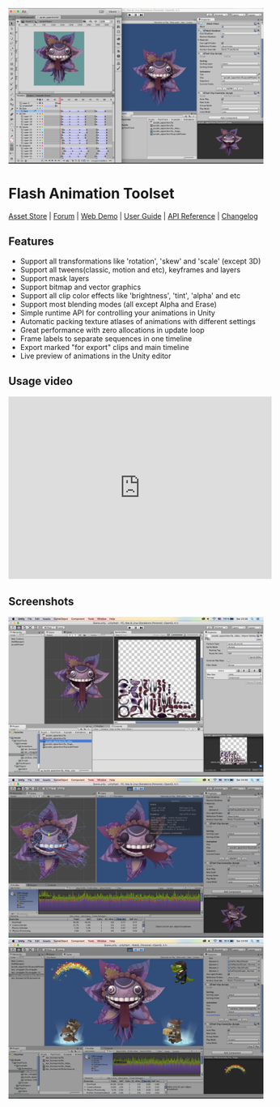 ![](flash-animation-toolset/images/title-icon.png)

# Flash Animation Toolset

[Asset Store](https://assetstore.unity.com/packages/tools/animation/flash-animation-toolset-73323) |
[Forum](https://forum.unity.com/threads/1-3-15-flash-animation-toolset.440085) |
[Web Demo](flash-animation-toolset/demo) |
[User Guide](flash-animation-toolset/user-guide.md) |
[API Reference](flash-animation-toolset/api-reference.md) |
[Changelog](flash-animation-toolset/changelog.md)

## Features

- Support all transformations like 'rotation', 'skew' and 'scale' (except 3D)
- Support all tweens(classic, motion and etc), keyframes and layers
- Support mask layers
- Support bitmap and vector graphics
- Support all clip color effects like 'brightness', 'tint', 'alpha' and etc
- Support most blending modes (all except Alpha and Erase)
- Simple runtime API for controlling your animations in Unity
- Automatic packing texture atlases of animations with different settings
- Great performance with zero allocations in update loop
- Frame labels to separate sequences in one timeline
- Export marked "for export" clips and main timeline
- Live preview of animations in the Unity editor

## Usage video

<iframe width="520" height="360" src="https://www.youtube.com/embed/uE_XRWZ5KHA" frameborder="0" allowfullscreen></iframe>

## Screenshots

![](flash-animation-toolset/images/screenshot-1.png)
![](flash-animation-toolset/images/screenshot-2.png)
![](flash-animation-toolset/images/screenshot-3.png)
